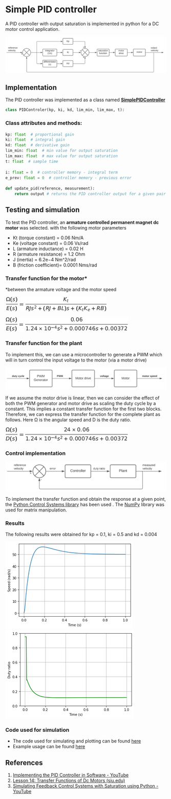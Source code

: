 # Simple PID controller

A PID controller with output saturation is implemented in python for a DC motor control application.

![Block Diagram](/images/block_diagram.svg)

## Implementation

The PID controller was implemented as a class named [**SimplePIDController**](controller.py)

```python
class PIDControler(kp, ki, kd, lim_min, lim_max, t):
```

### Class attributes and methods:

```python
kp: float  # proportional gain
ki: float  # integral gain
kd: float  # derivative gain
lim_min: float  # min value for output saturation
lim_max: float  # max value for output saturation    
t: float  # sample time
    
i: float = 0  # controller memory - integral term
e_prev: float = 0  # controller memory - previous error
    
def update_pid(reference, measurement):
    return output # returns the PID controller output for a given pair of reference and measurement values
```

## Testing and simulation

To test the PID controller, an **armature controlled permanent magnet dc motor** was selected. with the following motor parameters

* Kt (torque constant) = 0.06 Nm/A
* Ke (voltage constant) = 0.06 Vs/rad
* L (armature inductance) = 0.02 H
* R (armature resistance) = 1.2 Ohm
* J (inertia) = 6.2e−4 Nm^2/rad
* B (friction coefficient)= 0.0001 Nms/rad

### Transfer function for the motor* 
*between the armature voltage and the motor speed



![equation](images/equations/Tex2Img_2.jpg)



![equation](images/equations/Tex2Img_1.jpg)



### Transfer function for the plant

To implement this, we can use a microcontroller to generate a PWM which will in turn control the input voltage to the motor (via a motor drive)

<img src="images/plant.svg" />

If we assume the motor drive is linear, then we can consider the effect of both the PWM generator and motor drive as scaling the duty cycle by a constant. This implies a constant transfer function for the first two blocks. Therefore, we can express the transfer function for the complete plant as follows. Here Ω is the angular speed and D is the duty ratio.



![equation](images/equations/Tex2Img_3.jpg)

### Control implementation

<img src="images/system.svg" />

To implement the transfer function and obtain the response at a given point, the [Python Control Systems library](https://pypi.org/project/control) has been used . The [NumPy](https://numpy.org/) library was used for matrix manipulation.

### Results

The following results were obtained for kp = 0.1, ki = 0.5 and kd = 0.004

![results](images/output_plant.png)![results](images/output_controller.png)

### Code used for simulation

* The code used for simulating and plotting can be found [here](simulation.py) 
* Example usage can be found [here](simulation.ipynb)

## References

1. [Implementing the PID Controller in Software - YouTube](https://www.youtube.com/watch?v=JVqJ7uRGwoA)
2. [Lesson 14: Transfer Functions of Dc Motors (siu.edu)](https://www.engr.siu.edu/staff/spezia/Web438A/Lecture%20Notes/lesson14et438a.pdf)
3. [Simulating Feedback Control Systems with Saturation using Python - YouTube](https://www.youtube.com/watch?v=6ivdfKfGp4k)
